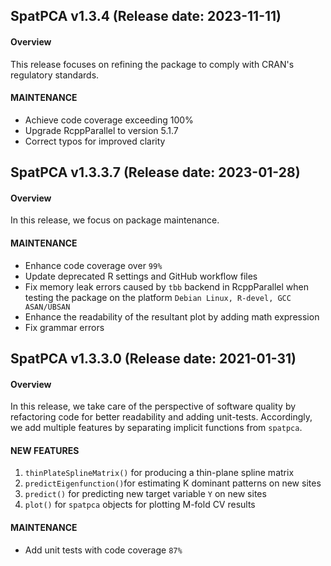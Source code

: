 ## SpatPCA v1.3.4 (Release date: 2023-11-11)
#### Overview 
This release focuses on refining the package to comply with CRAN's regulatory standards.

#### MAINTENANCE
- Achieve code coverage exceeding 100%
- Upgrade RcppParallel to version 5.1.7
- Correct typos for improved clarity


## SpatPCA v1.3.3.7 (Release date: 2023-01-28)
#### Overview 
In this release, we focus on package maintenance.

#### MAINTENANCE
- Enhance code coverage over `99%`
- Update deprecated R settings and GitHub workflow files
- Fix memory leak errors caused by `tbb` backend in RcppParallel when testing the package on the platform `Debian Linux, R-devel, GCC ASAN/UBSAN`
- Enhance the readability of the resultant plot by adding math expression
- Fix grammar errors


## SpatPCA v1.3.3.0 (Release date: 2021-01-31)
#### Overview 
In this release, we take care of the perspective of software quality by refactoring code for better readability and adding unit-tests. Accordingly, we add multiple features by separating implicit functions from `spatpca`.

#### NEW FEATURES
1. `thinPlateSplineMatrix()` for producing a thin-plane spline matrix
2. `predictEigenfunction()`for estimating K dominant patterns on new sites
3. `predict()` for predicting new target variable `Y` on new sites   
4. `plot()` for `spatpca` objects for plotting M-fold CV results

#### MAINTENANCE
- Add unit tests with code coverage `87%`



